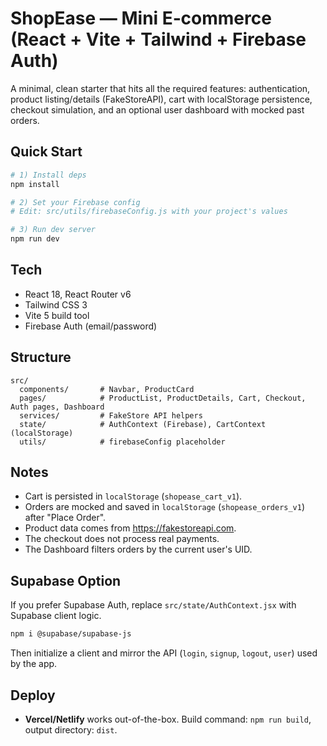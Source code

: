 # ShopEase — Mini E‑commerce (React + Vite + Tailwind + Firebase Auth)

A minimal, clean starter that hits all the required features: authentication, product listing/details (FakeStoreAPI), cart with localStorage persistence, checkout simulation, and an optional user dashboard with mocked past orders.

## Quick Start

```bash
# 1) Install deps
npm install

# 2) Set your Firebase config
# Edit: src/utils/firebaseConfig.js with your project's values

# 3) Run dev server
npm run dev
```

## Tech

- React 18, React Router v6
- Tailwind CSS 3
- Vite 5 build tool
- Firebase Auth (email/password)

## Structure

```
src/
  components/       # Navbar, ProductCard
  pages/            # ProductList, ProductDetails, Cart, Checkout, Auth pages, Dashboard
  services/         # FakeStore API helpers
  state/            # AuthContext (Firebase), CartContext (localStorage)
  utils/            # firebaseConfig placeholder
```

## Notes

- Cart is persisted in `localStorage` (`shopease_cart_v1`).
- Orders are mocked and saved in `localStorage` (`shopease_orders_v1`) after "Place Order".
- Product data comes from https://fakestoreapi.com.
- The checkout does not process real payments.
- The Dashboard filters orders by the current user's UID.

## Supabase Option

If you prefer Supabase Auth, replace `src/state/AuthContext.jsx` with Supabase client logic.
```bash
npm i @supabase/supabase-js
```
Then initialize a client and mirror the API (`login`, `signup`, `logout`, `user`) used by the app.

## Deploy

- **Vercel/Netlify** works out-of-the-box. Build command: `npm run build`, output directory: `dist`.
